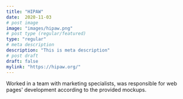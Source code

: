 ```yaml
---
title: "HIPAW"
date:  2020-11-03
# post image
image: "images/hipaw.png"
# post type (regular/featured)
type: "regular"
# meta description
description: "This is meta description"
# post draft
draft: false
mylink: "https://hipaw.org/"
---
```

Worked in a team with marketing specialists, was responsible for web pages' development according to the provided mockups.
